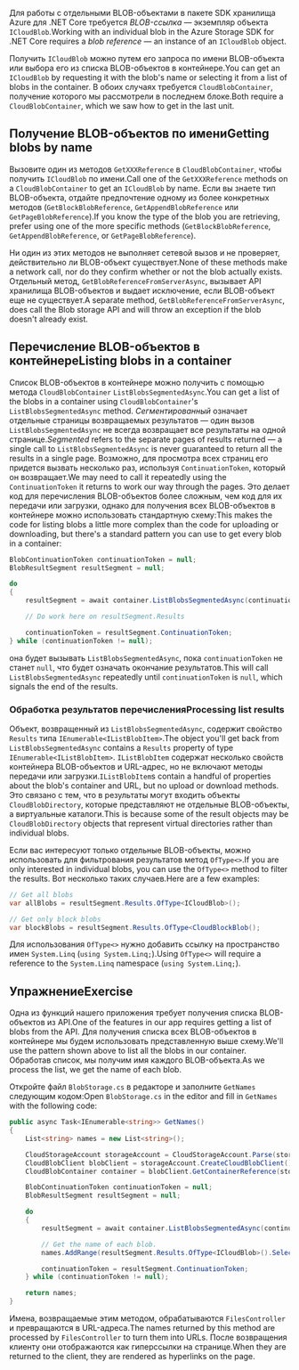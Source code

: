 <span data-ttu-id="e84c4-101">Для работы с отдельными BLOB-объектами в пакете SDK хранилища Azure для .NET Core требуется *BLOB-ссылка* &mdash; экземпляр объекта `ICloudBlob`.</span><span class="sxs-lookup"><span data-stu-id="e84c4-101">Working with an individual blob in the Azure Storage SDK for .NET Core requires a *blob reference* &mdash; an instance of an `ICloudBlob` object.</span></span>

<span data-ttu-id="e84c4-102">Получить `ICloudBlob` можно путем его запроса по имени BLOB-объекта или выбора его из списка BLOB-объектов в контейнере.</span><span class="sxs-lookup"><span data-stu-id="e84c4-102">You can get an `ICloudBlob` by requesting it with the blob's name or selecting it from a list of blobs in the container.</span></span> <span data-ttu-id="e84c4-103">В обоих случаях требуется `CloudBlobContainer`, получение которого мы рассмотрели в последнем блоке.</span><span class="sxs-lookup"><span data-stu-id="e84c4-103">Both require a `CloudBlobContainer`, which we saw how to get in the last unit.</span></span>

## <a name="getting-blobs-by-name"></a><span data-ttu-id="e84c4-104">Получение BLOB-объектов по имени</span><span class="sxs-lookup"><span data-stu-id="e84c4-104">Getting blobs by name</span></span>

<span data-ttu-id="e84c4-105">Вызовите один из методов `GetXXXReference` в `CloudBlobContainer`, чтобы получить `ICloudBlob` по имени.</span><span class="sxs-lookup"><span data-stu-id="e84c4-105">Call one of the `GetXXXReference` methods on a `CloudBlobContainer` to get an `ICloudBlob` by name.</span></span> <span data-ttu-id="e84c4-106">Если вы знаете тип BLOB-объекта, отдайте предпочтение одному из более конкретных методов (`GetBlockBlobReference`, `GetAppendBlobReference` или `GetPageBlobReference`).</span><span class="sxs-lookup"><span data-stu-id="e84c4-106">If you know the type of the blob you are retrieving, prefer using one of the more specific methods (`GetBlockBlobReference`, `GetAppendBlobReference`, or `GetPageBlobReference`).</span></span>

<span data-ttu-id="e84c4-107">Ни один из этих методов не выполняет сетевой вызов и не проверяет, действительно ли BLOB-объект существует.</span><span class="sxs-lookup"><span data-stu-id="e84c4-107">None of these methods make a network call, nor do they confirm whether or not the blob actually exists.</span></span> <span data-ttu-id="e84c4-108">Отдельный метод, `GetBlobReferenceFromServerAsync`, вызывает API хранилища BLOB-объектов и выдает исключение, если BLOB-объект еще не существует.</span><span class="sxs-lookup"><span data-stu-id="e84c4-108">A separate method, `GetBlobReferenceFromServerAsync`, does call the Blob storage API and will throw an exception if the blob doesn't already exist.</span></span>

## <a name="listing-blobs-in-a-container"></a><span data-ttu-id="e84c4-109">Перечисление BLOB-объектов в контейнере</span><span class="sxs-lookup"><span data-stu-id="e84c4-109">Listing blobs in a container</span></span>

<span data-ttu-id="e84c4-110">Список BLOB-объектов в контейнере можно получить с помощью метода `CloudBlobContainer` `ListBlobsSegmentedAsync`.</span><span class="sxs-lookup"><span data-stu-id="e84c4-110">You can get a list of the blobs in a container using `CloudBlobContainer`'s `ListBlobsSegmentedAsync` method.</span></span> <span data-ttu-id="e84c4-111">*Сегментированный* означает отдельные страницы возвращаемых результатов &mdash; один вызов `ListBlobsSegmentedAsync` не всегда возвращает все результаты на одной странице.</span><span class="sxs-lookup"><span data-stu-id="e84c4-111">*Segmented* refers to the separate pages of results returned &mdash; a single call to `ListBlobsSegmentedAsync` is never guaranteed to return all the results in a single page.</span></span> <span data-ttu-id="e84c4-112">Возможно, для просмотра всех страниц его придется вызвать несколько раз, используя `ContinuationToken`, который он возвращает.</span><span class="sxs-lookup"><span data-stu-id="e84c4-112">We may need to call it repeatedly using the `ContinuationToken` it returns to work our way through the pages.</span></span> <span data-ttu-id="e84c4-113">Это делает код для перечисления BLOB-объектов более сложным, чем код для их передачи или загрузки, однако для получения всех BLOB-объектов в контейнере можно использовать стандартную схему:</span><span class="sxs-lookup"><span data-stu-id="e84c4-113">This makes the code for listing blobs a little more complex than the code for uploading or downloading, but there's a standard pattern you can use to get every blob in a container:</span></span>

```csharp
BlobContinuationToken continuationToken = null;
BlobResultSegment resultSegment = null; 

do
{
    resultSegment = await container.ListBlobsSegmentedAsync(continuationToken);

    // Do work here on resultSegment.Results

    continuationToken = resultSegment.ContinuationToken;
} while (continuationToken != null);
```

<span data-ttu-id="e84c4-114">она будет вызывать `ListBlobsSegmentedAsync`, пока `continuationToken` не станет `null`, что будет означать окончание результатов.</span><span class="sxs-lookup"><span data-stu-id="e84c4-114">This will call `ListBlobsSegmentedAsync` repeatedly until `continuationToken` is `null`, which signals the end of the results.</span></span>

### <a name="processing-list-results"></a><span data-ttu-id="e84c4-115">Обработка результатов перечисления</span><span class="sxs-lookup"><span data-stu-id="e84c4-115">Processing list results</span></span>

<span data-ttu-id="e84c4-116">Объект, возвращенный из `ListBlobsSegmentedAsync`, содержит свойство `Results` типа `IEnumerable<IListBlobItem>`.</span><span class="sxs-lookup"><span data-stu-id="e84c4-116">The object you'll get back from `ListBlobsSegmentedAsync` contains a `Results` property of type `IEnumerable<IListBlobItem>`.</span></span> <span data-ttu-id="e84c4-117">`IListBlobItem` содержат несколько свойств контейнера BLOB-объектов и URL-адрес, но не включают методы передачи или загрузки.</span><span class="sxs-lookup"><span data-stu-id="e84c4-117">`IListBlobItem`s contain a handful of properties about the blob's container and URL, but no upload or download methods.</span></span> <span data-ttu-id="e84c4-118">Это связано с тем, что в результаты могут входить объекты `CloudBlobDirectory`, которые представляют не отдельные BLOB-объекты, а виртуальные каталоги.</span><span class="sxs-lookup"><span data-stu-id="e84c4-118">This is because some of the result objects may be `CloudBlobDirectory` objects that represent virtual directories rather than individual blobs.</span></span>

<span data-ttu-id="e84c4-119">Если вас интересуют только отдельные BLOB-объекты, можно использовать для фильтрования результатов метод `OfType<>`.</span><span class="sxs-lookup"><span data-stu-id="e84c4-119">If you are only interested in individual blobs, you can use the `OfType<>` method to filter the results.</span></span> <span data-ttu-id="e84c4-120">Вот несколько таких случаев.</span><span class="sxs-lookup"><span data-stu-id="e84c4-120">Here are a few examples:</span></span>

```csharp
// Get all blobs
var allBlobs = resultSegment.Results.OfType<ICloudBlob>();

// Get only block blobs
var blockBlobs = resultSegment.Results.OfType<CloudBlockBlob();
```

<span data-ttu-id="e84c4-121">Для использования `OfType<>` нужно добавить ссылку на пространство имен `System.Linq` (`using System.Linq;`).</span><span class="sxs-lookup"><span data-stu-id="e84c4-121">Using `OfType<>` will require a reference to the `System.Linq` namespace (`using System.Linq;`).</span></span>

## <a name="exercise"></a><span data-ttu-id="e84c4-122">Упражнение</span><span class="sxs-lookup"><span data-stu-id="e84c4-122">Exercise</span></span>

<span data-ttu-id="e84c4-123">Одна из функций нашего приложения требует получения списка BLOB-объектов из API.</span><span class="sxs-lookup"><span data-stu-id="e84c4-123">One of the features in our app requires getting a list of blobs from the API.</span></span> <span data-ttu-id="e84c4-124">Для получения списка всех BLOB-объектов в контейнере мы будем использовать представленную выше схему.</span><span class="sxs-lookup"><span data-stu-id="e84c4-124">We'll use the pattern shown above to list all the blobs in our container.</span></span> <span data-ttu-id="e84c4-125">Обработав список, мы получим имя каждого BLOB-объекта.</span><span class="sxs-lookup"><span data-stu-id="e84c4-125">As we process the list, we get the name of each blob.</span></span>

<span data-ttu-id="e84c4-126">Откройте файл `BlobStorage.cs` в редакторе и заполните `GetNames` следующим кодом:</span><span class="sxs-lookup"><span data-stu-id="e84c4-126">Open `BlobStorage.cs` in the editor and fill in `GetNames` with the following code:</span></span>

```csharp
public async Task<IEnumerable<string>> GetNames()
{
    List<string> names = new List<string>();

    CloudStorageAccount storageAccount = CloudStorageAccount.Parse(storageConfig.ConnectionString);
    CloudBlobClient blobClient = storageAccount.CreateCloudBlobClient();
    CloudBlobContainer container = blobClient.GetContainerReference(storageConfig.FileContainerName);

    BlobContinuationToken continuationToken = null;
    BlobResultSegment resultSegment = null;

    do
    {
        resultSegment = await container.ListBlobsSegmentedAsync(continuationToken);

        // Get the name of each blob.
        names.AddRange(resultSegment.Results.OfType<ICloudBlob>().Select(b => b.Name));

        continuationToken = resultSegment.ContinuationToken;
    } while (continuationToken != null);

    return names;
}
```

<span data-ttu-id="e84c4-127">Имена, возвращаемые этим методом, обрабатываются `FilesController` и превращаются в URL-адреса.</span><span class="sxs-lookup"><span data-stu-id="e84c4-127">The names returned by this method are processed by `FilesController` to turn them into URLs.</span></span> <span data-ttu-id="e84c4-128">После возвращения клиенту они отображаются как гиперссылки на странице.</span><span class="sxs-lookup"><span data-stu-id="e84c4-128">When they are returned to the client, they are rendered as hyperlinks on the page.</span></span>